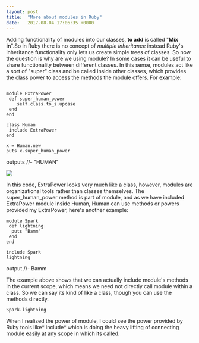 ```yaml
---
layout: post
title:  "More about modules in Ruby"
date:   2017-08-04 17:06:35 +0000
---
```



Adding functionality of modules into our classes, **to add** is called "**Mix in**".So in Ruby there is no concept of *multiple inheritance* instead Ruby's inheritance functionality only lets us create simple trees of classes. So now the question is why are we using module? In some cases it can be useful to share functionality between different classes. In this sense, modules act like a sort of "super" class and be called inside other classes, which provides the class power to access the methods the module offers. For example:

```

module ExtraPower
 def super_human_power
	self.class.to_s.upcase	
 end
end 

``` 

```
class Human
 include ExtraPower
end

x = Human.new
puts x.super_human_power
```
outputs //- "HUMAN"

![](https://media.giphy.com/media/cZ7rmKfFYOvYI/giphy.gif)

In this code, ExtraPower looks very much like a class, however, modules are organizational tools rather than classes themselves. The super_human_power method is part of module, and as we have included ExtraPower module inside Human, Human can use methods or powers provided my ExtraPower, here's another example:

```
module Spark
 def lightning
  puts "Bamm" 
 end
end

include Spark
lightning
``` 
output //- Bamm 

The example above shows that we can actually include module's methods in the current scope, which means we need not directly call module within a class. So we can say its kind of like a class, though you can use the methods directly.
```
Spark.lightning
```

When I realized the power of module, I could see the power provided by Ruby tools like* include* which is doing the heavy lifting of connecting module easily at any scope in which its called.
